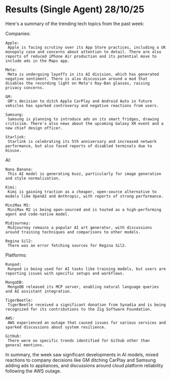 # Results (Single Agent) 28/10/25

Here's a summary of the trending tech topics from the past week:

Companies:


    Apple:
     Apple is facing scrutiny over its App Store practices, including a UK monopoly case and concerns about attention to detail. There are also reports of reduced iPhone Air production and its potential move to include ads in the Maps app.

    Meta:
     Meta is undergoing layoffs in its AI division, which has generated negative sentiment. There is also discussion around a mod that disables the recording light on Meta's Ray-Ban glasses, raising privacy concerns.

    GM:
     GM's decision to ditch Apple CarPlay and Android Auto in future vehicles has sparked controversy and negative reactions from users.

    Samsung:
     Samsung is planning to introduce ads on its smart fridges, drawing criticism. There's also news about the upcoming Galaxy XR event and a new chief design officer.

    Starlink:
     Starlink is celebrating its 5th anniversary and increased network performance, but also faced reports of disabled terminals due to misuse.


AI:


    Nano Banana:
     This AI model is generating buzz, particularly for image generation and style normalization.

    Kimi:
     Kimi is gaining traction as a cheaper, open-source alternative to models like OpenAI and Anthropic, with reports of strong performance.

    MiniMax M2:
     MiniMax M2 is being open-sourced and is touted as a high-performing agent and code-native model.

    Midjourney:
     Midjourney remains a popular AI art generator, with discussions around training techniques and comparisons to other models.

    Regina Sil2:
     There was an error fetching sources for Regina Sil2.


Platforms:


    Runpod:
     Runpod is being used for AI tasks like training models, but users are reporting issues with specific setups and workflows.

    MongoDB:
     MongoDB released its MCP server, enabling natural language queries and AI assistant integration.

    TigerBeetle:
     TigerBeetle received a significant donation from Synadia and is being recognized for its contributions to the Zig Software Foundation.

    AWS:
     AWS experienced an outage that caused issues for various services and sparked discussions about system resilience.

    GitHub:
     There were no specific trends identified for Github other than general mentions.


In summary, the week saw significant developments in AI models, mixed reactions to company decisions like GM ditching CarPlay and Samsung adding ads to appliances, and discussions around cloud platform reliability following the AWS outage.
